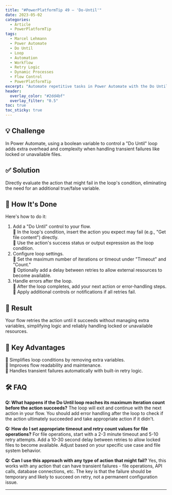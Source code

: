 ```yaml
---
title: "#PowerPlatformTip 49 – 'Do-Until'"
date: 2023-05-02
categories:
  - Article
  - PowerPlatformTip
tags:
  - Marcel Lehmann
  - Power Automate
  - Do Until
  - Loop
  - Automation
  - Workflow
  - Retry Logic
  - Dynamic Processes
  - Flow Control
  - PowerPlatformTip
excerpt: "Automate repetitive tasks in Power Automate with the Do Until loop. Learn how to build robust flows that wait for conditions, retry actions, and handle dynamic processes efficiently."
header:
  overlay_color: "#2dd4bf"
  overlay_filter: "0.5"
toc: true
toc_sticky: true
---
```


## 💡 Challenge
In Power Automate, using a boolean variable to control a "Do Until" loop adds extra overhead and complexity when handling transient failures like locked or unavailable files.

## ✅ Solution
Directly evaluate the action that might fail in the loop's condition, eliminating the need for an additional true/false variable.

## 🔧 How It's Done
Here's how to do it:
1. Add a "Do Until" control to your flow.  
   🔸 In the loop's condition, insert the action you expect may fail (e.g., "Get file content") directly.  
   🔸 Use the action's success status or output expression as the loop condition.
2. Configure loop settings.  
   🔸 Set the maximum number of iterations or timeout under "Timeout" and "Count."  
   🔸 Optionally add a delay between retries to allow external resources to become available.
3. Handle errors after the loop.  
   🔸 After the loop completes, add your next action or error-handling steps.  
   🔸 Apply additional controls or notifications if all retries fail.

## 🎉 Result
Your flow retries the action until it succeeds without managing extra variables, simplifying logic and reliably handling locked or unavailable resources.

## 🌟 Key Advantages
🔸 Simplifies loop conditions by removing extra variables.  
🔸 Improves flow readability and maintenance.  
🔸 Handles transient failures automatically with built-in retry logic.

## 🛠️ FAQ

**Q: What happens if the Do Until loop reaches its maximum iteration count before the action succeeds?**
The loop will exit and continue with the next action in your flow. You should add error handling after the loop to check if the action ultimately succeeded and take appropriate action if it didn't.

**Q: How do I set appropriate timeout and retry count values for file operations?**
For file operations, start with a 2-3 minute timeout and 5-10 retry attempts. Add a 10-30 second delay between retries to allow locked files to become available. Adjust based on your specific use case and file system behavior.

**Q: Can I use this approach with any type of action that might fail?**
Yes, this works with any action that can have transient failures - file operations, API calls, database connections, etc. The key is that the failure should be temporary and likely to succeed on retry, not a permanent configuration issue.

---
